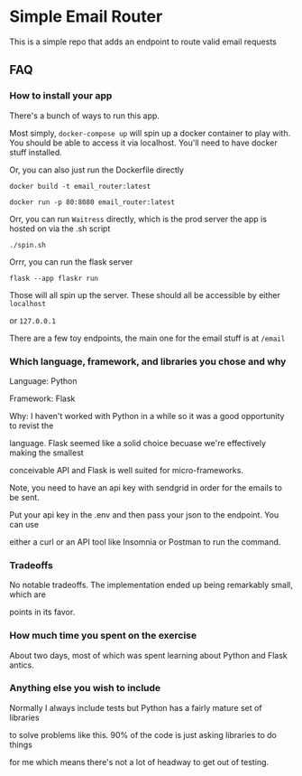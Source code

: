 # Simple Email Router

This is a simple repo that adds an endpoint to route valid email requests

## FAQ

### How to install your app

There's a bunch of ways to run this app.

Most simply, `docker-compose up` will spin up a docker container to play with. You should be able to access it via localhost. You'll need to have docker stuff installed.

Or, you can also just run the Dockerfile directly

`docker build -t email_router:latest`

`docker run -p 80:8080 email_router:latest`

Orr, you can run `Waitress` directly, which is the prod server the app is hosted on via the .sh script

`./spin.sh`

Orrr, you can run the flask server

`flask --app flaskr run`

Those will all spin up the server. These should all be accessible by either `localhost`

or `127.0.0.1`

There are a few toy endpoints, the main one for the email stuff is at `/email`

### Which language, framework, and libraries you chose and why

Language: Python

Framework: Flask

Why: I haven't worked with Python in a while so it was a good opportunity to revist the

language. Flask seemed like a solid choice becuase we're effectively making the smallest

conceivable API and Flask is well suited for micro-frameworks.

Note, you need to have an api key with sendgrid in order for the emails to be sent. 

Put your api key in the .env and then pass your json to the endpoint. You can use

either a curl or an API tool like Insomnia or Postman to run the command. 

### Tradeoffs

No notable tradeoffs. The implementation ended up being remarkably small, which are

points in its favor.

### How much time you spent on the exercise

About two days, most of which was spent learning about Python and Flask antics.

### Anything else you wish to include

Normally I always include tests but Python has a fairly mature set of libraries

to solve problems like this. 90% of the code is just asking libraries to do things

for me which means there's not a lot of headway to get out of testing.
